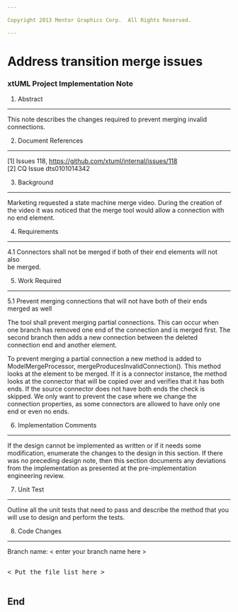 ```yaml
---

Copyright 2013 Mentor Graphics Corp.  All Rights Reserved.

---
```


# Address transition merge issues
### xtUML Project Implementation Note

1. Abstract
-----------
This note describes the changes required to prevent merging invalid connections.

2. Document References
----------------------
[1] Issues 118, https://github.com/xtuml/internal/issues/118  
[2] CQ Issue dts0101014342  

3. Background
-------------
Marketing requested a state machine merge video.  During the creation of the
video it was noticed that the merge tool would allow a connection with no end
element.

4. Requirements
---------------
4.1 Connectors shall not be merged if both of their end elements will not also  
    be merged.  

5. Work Required
----------------
5.1 Prevent merging connections that will not have both of their ends merged as
    well

The tool shall prevent merging partial connections.  This can occur when one
branch has removed one end of the connection and is merged first.  The second
branch then adds a new connection between the deleted connection end and another
element.

To prevent merging a partial connection a new method is added to
ModelMergeProcessor, mergeProducesInvalidConnection().  This method looks at the
element to be merged.  If it is a connector instance, the method looks at the
connector that will be copied over and verifies that it has both ends.  If the
source connector does not have both ends the check is skipped.  We only want to
prevent the case where we change the connection properties, as some connectors
are allowed to have only one end or even no ends.

6. Implementation Comments
--------------------------
If the design cannot be implemented as written or if it needs some modification,
enumerate the changes to the design in this section.  If there was no preceding
design note, then this section documents any deviations from the implementation
as presented at the pre-implementation engineering review.

7. Unit Test
------------
Outline all the unit tests that need to pass and describe the method that you
will use to design and perform the tests.

8. Code Changes
---------------
Branch name: < enter your branch name here >

<pre>

< Put the file list here >

</pre>

End
---

